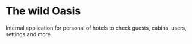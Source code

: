 # The wild Oasis

Internal application for personal of hotels to check guests, cabins, users, settings and more.
